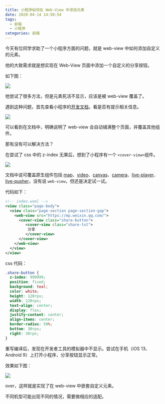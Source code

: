 ```yaml
---
title: 小程序如何在 Web-View 中添加元素
date: 2020-04-14 14:50:54
tags:  
  - 前端
  - 小程序
categories: 前端
---
```


今天有位同学求助了一个小程序方面的问题，就是 web-view 中如何添加自定义的元素。

他的大致需求就是想实现在 Web-View 页面中添加一个自定义的分享按钮。

如下图：


![](https://mayandev.oss-cn-hangzhou.aliyuncs.com/blog/web-view-element-2.png)


他尝试了很多方法，但是元素死活不显示，应该是被 web-view 覆盖了。

遇到这种问题，首先查看小程序的[开发文档](https://developers.weixin.qq.com/miniprogram/dev/component/web-view.html)，看是否有提示相关信息。

![](https://mayandev.oss-cn-hangzhou.aliyuncs.com/blog/web-view-element-1.png)

可以看到在文档中，明确说明了 web-view 会自动铺满整个页面，并覆盖其他组件。

那有没有可以解决方法？

在尝试了 css 中的 z-index 无果后，想到了小程序有一个 `<cover-view>`组件。

![](https://mayandev.oss-cn-hangzhou.aliyuncs.com/blog/web-view-element-3.png)

文档中说可覆盖原生组件包括 [map](https://developers.weixin.qq.com/miniprogram/dev/component/map.html)、[video](https://developers.weixin.qq.com/miniprogram/dev/component/video.html)、[canvas](https://developers.weixin.qq.com/miniprogram/dev/component/canvas.html)、[camera](https://developers.weixin.qq.com/miniprogram/dev/component/camera.html)、[live-player](https://developers.weixin.qq.com/miniprogram/dev/component/live-player.html)、[live-pusher](https://developers.weixin.qq.com/miniprogram/dev/component/live-pusher.html)，没有说 `web-view`，但还是决定试一试。

代码如下：

```xml
<!-- index.wxml -->
<view class="page-body">
  <view class="page-section page-section-gap">
    <web-view src="https://mp.weixin.qq.com/">
      <cover-view class="share-button">
         <cover-view class="share-txt">
          分享
         </cover-view>
      </cover-view>
    </web-view>
  </view>
</view>
```

css 代码：

```css
.share-button {
  z-index: 999999;
  position: fixed;
  background: teal;
  color: white;
  height: 120rpx;
  width: 120rpx;
  text-align: center;
  display: flex;
  justify-content: center;
  align-items: center;
  border-radius: 50%;
  bottom: 30rpx;
  right: 30rpx;
}
```

重写编译后，发现在开发者工具的模拟器中不显示。尝试在手机（iOS 13、Android 9）上打开小程序，分享按钮显示正常。

效果如下图：

![](https://mayandev.oss-cn-hangzhou.aliyuncs.com/blog/web-view-element-4.png)

over，这样就是实现了在 web-view 中嵌套自定义元素。

不同机型可能出现不同的情况，需要做相应的适配。


